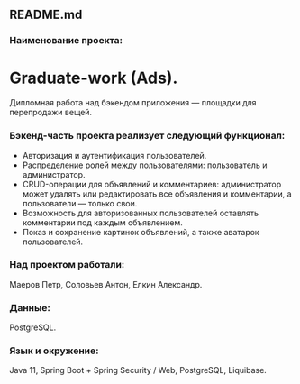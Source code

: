 ## README.md
### Наименование проекта:
# Graduate-work (Ads).
Дипломная работа над бэкендом приложения — площадки для перепродажи вещей.
### Бэкенд-часть проекта реализует следующий функционал:
* Авторизация и аутентификация пользователей.
* Распределение ролей между пользователями: пользователь и администратор.
* CRUD-операции для объявлений и комментариев: администратор может удалять или редактировать все объявления и комментарии, а пользователи — только свои.
* Возможность для авторизованных пользователей оставлять комментарии под каждым объявлением.
* Показ и сохранение картинок объявлений, а также аватарок пользователей.

### Над проектом работали:
Маеров Петр, Соловьев Антон, Елкин Александр.

### Данные:
PostgreSQL.

### Язык и окружение:
Java 11, Spring Boot + Spring Security / Web, PostgreSQL, Liquibase.